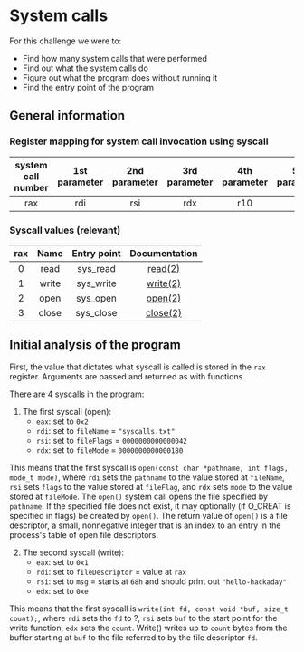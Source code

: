 # System calls
For this challenge we were to:
- Find how many system calls that were performed
- Find out what the system calls do
- Figure out what the program does without running it
- Find the entry point of the program
 
## General information
### Register mapping for system call invocation using syscall
| system call number | 1st parameter      | 2nd parameter      | 3rd parameter      | 4th parameter      | 5th parameter      | 6th parameter      | result             |
|:------------------:|:------------------:|:------------------:|:------------------:|:------------------:|:------------------:|:------------------:|:------------------:|
| rax	               | rdi	               | rsi	               | rdx	               | r10	               | r8	               | r9	               | rax                | 

### Syscall values (relevant)
| rax           | Name          | Entry point   | Documentation |
|:-------------:|:-------------:|:-------------:|:-------------:|
| 0	          | read	        | sys_read      | [read(2)](https://man7.org/linux/man-pages/man2/read.2.html)          |
| 1 	          | write |	sys_write | [write(2)](https://man7.org/linux/man-pages/man2/write.2.html)          |
| 2		       | open	| sys_open | [open(2)](https://man7.org/linux/man-pages/man2/open.2.html)          |
| 3		       | close |sys_close | [close(2)](https://man7.org/linux/man-pages/man2/close.2.html)          |

## Initial analysis of the program
First, the value that dictates what syscall is called is stored in the `rax` register. Arguments are passed and returned as with functions. 

There are 4 syscalls in the program:
1. The first syscall (open):
   - `eax`: set to `0x2`
   - `rdi`: set to `fileName` = `"syscalls.txt"`
   - `rsi`: set to `fileFlags` = `0000000000000042`
   - `rdx`: set to `fileMode` = `0000000000000180`

This means that the first syscall is `open(const char *pathname, int flags, mode_t mode)`, where `rdi` sets the `pathname` to the value stored at `fileName`, `rsi` sets `flags` to the value stored at `fileFlag`, and `rdx` sets `mode` to the value stored at `fileMode`. The `open()` system call opens the file specified by `pathname`.  If the specified file does not exist, it may optionally (if O_CREAT is specified in flags) be created by `open()`. The return value of `open()` is a file descriptor, a small, nonnegative integer that is an index to an entry in the process's table of open file descriptors. 

2. The second syscall (write):
   - `eax`: set to `0x1`
   - `rdi`: set to `fileDescriptor` = value at `rax`
   - `rsi`: set to `msg` = starts at `68h` and should print out `"hello-hackaday"`
   - `edx`: set to `0xe`
   
This means that the first syscall is `write(int fd, const void *buf, size_t count);`, where `rdi` sets the `fd` to ?, `rsi` sets `buf` to the start point for the write function, `edx` sets the `count`. Write() writes up to `count` bytes from the buffer starting at `buf` to the file referred to by the file descriptor `fd`.
